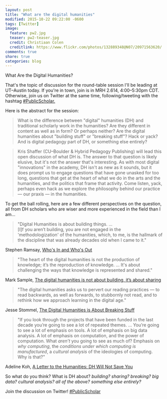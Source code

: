 ```yaml
---
layout: post
title: "What are the digital humanities"
modified: 2015-10-22 09:22:00 -0600
tags: [Twitter]
image:
  feature: pw2.jpg
  teaser: pw2-teaser.jpg
  credit: Christiaan Colen
  creditlink: https://www.flickr.com/photos/132889348@N07/20971563620/
comments: true
share: true
categories: blog
---
```


What Are the Digital Humanities?

That's the topic of discussion for the round-table session I'll be leading at UT–Austin today. If you're in town, join is in MRH 2.614, 4:00–5:30pm CDT. Otherwise, join us on Twitter at the same time, following/tweeting with the hashtag [#PublicScholar.](https://twitter.com/search?f=realtime&q=%23PublicScholar&src=typd)

Here is the abstract for the session: 

> What is the difference between "digital" humanities (DH) and traditional scholarly work in the humanities? Are they different in content as well as in form? Or perhaps neither? Are the digital humanities about "building stuff" or "breaking stuff"? Hack or yack? And is digital pedagogy part of DH, or something else entirely?

> Kris Shaffer (CU–Boulder & Hybrid Pedagogy Publishing) will lead this open discussion of what DH is. The answer to that question is likely elusive, but it's not the answer that's interesting. As with most digital "innovations" in the academy, DH isn't as new as it sounds, but it does prompt us to engage questions that have gone unasked for too long, questions that get at the heart of what we do in the arts and the humanities, and the politics that frame that activity. Come listen, yack, perhaps even hack as we explore the philosophy behind our practice ― our praxis ― in the humanities.

To get the ball rolling, here are a few different perspectives on the question, all from DH scholars who are wiser and more experienced in the field than I am...

> "Digital Humanities is about building things. ...  
[I]f you aren’t building, you are not engaged in the 'methodologization' of the humanities, which, to me, is the hallmark of the discipline that was already decades old when I came to it."

Stephen Ramsay, [Who's In and Who's Out](http://stephenramsay.us/text/2011/01/08/whos-in-and-whos-out/)

> "The heart of the digital humanities is not the production of knowledge; it’s the reproduction of knowledge. ...
It's about challenging the ways that knowledge is represented and shared."

Mark Sample, [The digital humanities is not about building, it’s about sharing](http://www.samplereality.com/2011/05/25/the-digital-humanities-is-not-about-building-its-about-sharing/)

> "The digital humanities asks us to pervert our reading practices — to read backwards, as well as forwards, to stubbornly not read, and to rethink how we approach learning in the digital age."

Jesse Stommel, [The Digital Humanities is About Breaking Stuff](http://www.hybridpedagogy.com/journal/the-digital-humanities-is-about-breaking-stuff/)

> "If you look through the projects that have been funded in the last decade you’re going to see a lot of repeated themes. ... You’re going to see a lot of emphasis on tools. A lot of emphasis on big data analysis. A lot of emphasis on computation, and the power of computation. What *aren’t* you going to see as much of? Emphasis on *why computing*, the *conditions under which computing is manufactured*, a *cultural analysis* of the ideologies of computing. Why is that?"

Adeline Koh, [A Letter to the Humanities: DH Will Not Save You](http://www.hybridpedagogy.com/journal/a-letter-to-the-humanities-dh-will-not-save-you/)

So what do you think? What is DH about? *building? sharing? breaking? big data? cultural analysis? all of the above? something else entirely?*

Join the discussion on Twitter! [#PublicScholar](https://twitter.com/search?f=realtime&q=%23PublicScholar&src=typd)